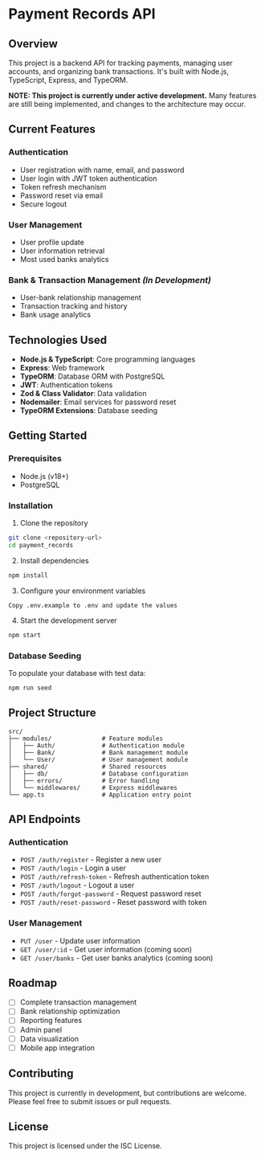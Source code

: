 # Payment Records API

## Overview

This project is a backend API for tracking payments, managing user accounts, and organizing bank transactions. It's built with Node.js, TypeScript, Express, and TypeORM.

**NOTE: This project is currently under active development.** Many features are still being implemented, and changes to the architecture may occur.

## Current Features

### Authentication
- User registration with name, email, and password
- User login with JWT token authentication
- Token refresh mechanism
- Password reset via email
- Secure logout

###  User Management
- User profile update
- User information retrieval
- Most used banks analytics

###  Bank & Transaction Management *(In Development)*
- User-bank relationship management
- Transaction tracking and history
- Bank usage analytics

## Technologies Used

- **Node.js & TypeScript**: Core programming languages
- **Express**: Web framework
- **TypeORM**: Database ORM with PostgreSQL
- **JWT**: Authentication tokens
- **Zod & Class Validator**: Data validation
- **Nodemailer**: Email services for password reset
- **TypeORM Extensions**: Database seeding

## Getting Started

### Prerequisites
- Node.js (v18+)
- PostgreSQL

### Installation

1. Clone the repository
```bash
git clone <repository-url>
cd payment_records
```

2. Install dependencies
```bash
npm install
```

3. Configure your environment variables
```
Copy .env.example to .env and update the values
```

4. Start the development server
```bash
npm start
```

### Database Seeding

To populate your database with test data:

```bash
npm run seed
```

## Project Structure

```
src/
├── modules/              # Feature modules
│   ├── Auth/             # Authentication module
│   ├── Bank/             # Bank management module
│   └── User/             # User management module
├── shared/               # Shared resources
│   ├── db/               # Database configuration
│   ├── errors/           # Error handling
│   └── middlewares/      # Express middlewares
└── app.ts                # Application entry point
```

## API Endpoints

### Authentication
- `POST /auth/register` - Register a new user
- `POST /auth/login` - Login a user
- `POST /auth/refresh-token` - Refresh authentication token
- `POST /auth/logout` - Logout a user
- `POST /auth/forgot-password` - Request password reset
- `POST /auth/reset-password` - Reset password with token

### User Management
- `PUT /user` - Update user information
- `GET /user/:id` - Get user information (coming soon)
- `GET /user/banks` - Get user banks analytics (coming soon)

## Roadmap

- [ ] Complete transaction management
- [ ] Bank relationship optimization
- [ ] Reporting features
- [ ] Admin panel
- [ ] Data visualization
- [ ] Mobile app integration

## Contributing

This project is currently in development, but contributions are welcome. Please feel free to submit issues or pull requests.

## License

This project is licensed under the ISC License.